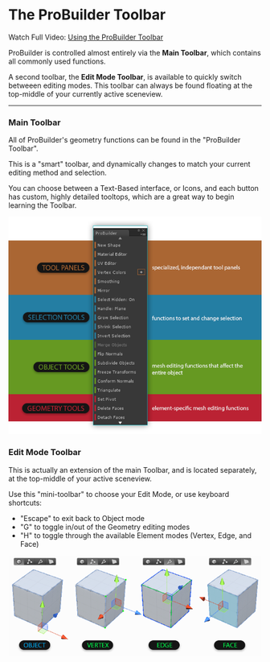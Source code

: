 # The ProBuilder Toolbar

<div class="info-box warning">
Watch Full Video: <a href="@todo make vid and link to it here">Using the ProBuilder Toolbar</a> 
</div>

ProBuilder is controlled almost entirely via the **Main Toolbar**, which contains all commonly used functions.

A second toolbar, the **Edit Mode Toolbar**, is available to quickly switch betweeen editing modes. This toolbar can always be found floating at the top-middle of your currently active sceneview.

---

### Main Toolbar

All of ProBuilder's geometry functions can be found in the "ProBuilder Toolbar". 

This is a "smart" toolbar, and dynamically changes to match your current editing method and selection.

You can choose between a Text-Based interface, or Icons, and each button has custom, highly detailed tooltops, which are a great way to begin learning the Toolbar.

![Toolbar Categories Example](ExampleImage_Toolbar_ColorCategories.png "Toolbar Categories Example")

### Edit Mode Toolbar

This is actually an extension of the main Toolbar, and is located separately, at the top-middle of your active sceneview.

Use this "mini-toolbar" to choose your Edit Mode, or use keyboard shortcuts: 

* "Escape" to exit back to Object mode
* "G" to toggle in/out of the Geometry editing modes
* "H" to toggle through the available Element modes (Vertex, Edge, and Face)

![Editing Modes Example](ExampleImage_ObjectAndElementEditingModes.png "Editing Modes Example")






